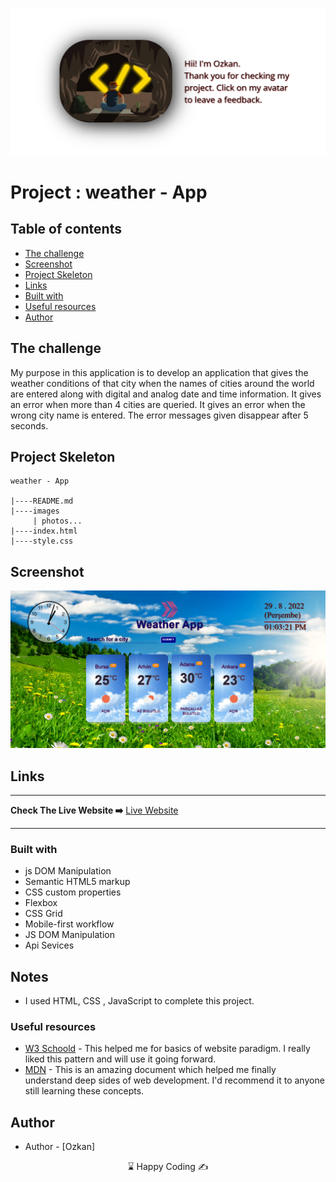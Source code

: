 <p align="center">
<a href="https://www.linkedin.com/in/ozkankomu/" target="_blank"><img src="avatar.png" alt="screenshot" target=_blanked></a>
</p>




# Project : weather - App
## Table of contents

  - [The challenge](#the-challenge)
  - [Screenshot](#screenshot)
  - [Project Skeleton ](#project-skeleton)
  - [Links](#links)
  - [Built with](#built-with)
  - [Useful resources](#useful-resources)
- [Author](#author)



## The challenge
My purpose in this application is to develop an application that gives the weather conditions of that city when the names of cities around the world are entered along with digital and analog date and time information. It gives an error when more than 4 cities are queried. It gives an error when the wrong city name is entered. The error messages given disappear after 5 seconds.

## Project Skeleton 

```
weather - App

|----README.md                   
|----images      
     | photos...
|----index.html  
|----style.css   

```

## Screenshot
<p align="center">
<a href="https://ozkankomu.github.io/Weather-App//"><img src="weather.png" alt="screenshot" target=_blanked></a>
</p>



## Links
<hr>
<b>Check The Live Website ➡️</b> <a href="https://ozkankomu.github.io/Weather-App/">Live Website</a>
<hr>

### Built with
- js DOM Manipulation
- Semantic HTML5 markup
- CSS custom properties
- Flexbox
- CSS Grid
- Mobile-first workflow
- JS DOM Manipulation	
- Api Sevices


## Notes

- I used HTML, CSS , JavaScript to complete this project.

### Useful resources

- [W3 Schoold](https://www.w3schools.com/) - This helped me for basics of website paradigm. I really liked this pattern and will use it going forward.
- [MDN](https://developer.mozilla.org/en-US/) - This is an amazing document which helped me finally understand deep sides of web development. I'd recommend it to anyone still learning these concepts.






## Author

- Author - [Ozkan]

<center> &#8987; Happy Coding  &#9997; </center>
